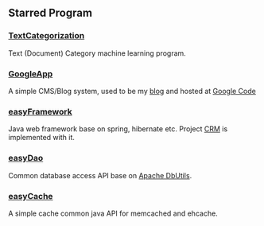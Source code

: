 ## Starred Program

### [TextCategorization](TextCategorization)

Text (Document) Category machine learning program.

### [GoogleApp](GoogleApp)

A simple CMS/Blog system, used to be my [blog](http://atealxt.appspot.com/) and hosted at [Google Code](code.google.com/p/herogravebygae/)

### [easyFramework](easyFramework)

Java web framework base on spring, hibernate etc. Project [CRM](https://github.com/atealxt/crm) is implemented with it.

### [easyDao](easyDao)

Common database access API base on [Apache DbUtils](http://commons.apache.org/proper/commons-dbutils/).

### [easyCache](easyCache)

A simple cache common java API for memcached and ehcache.
